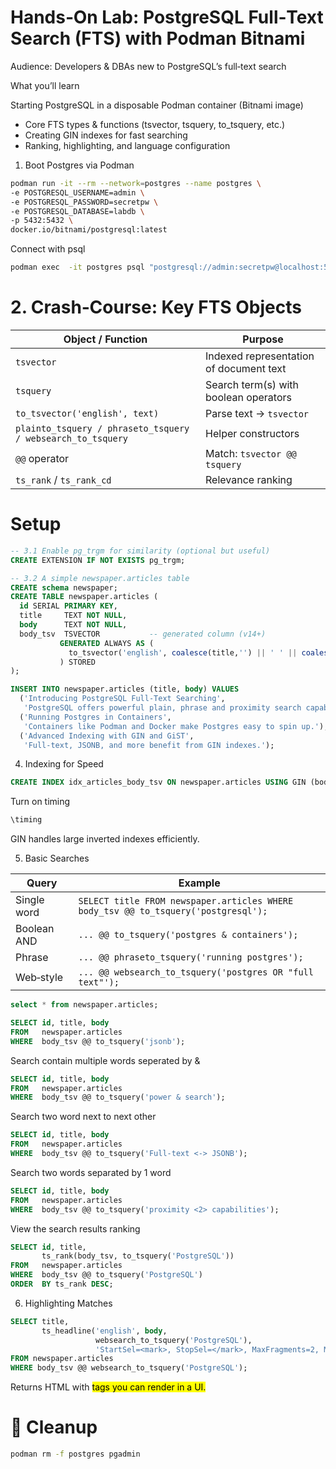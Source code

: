 
# Hands‑On Lab: PostgreSQL Full‑Text Search (FTS) with Podman Bitnami

Audience: Developers & DBAs new to PostgreSQL’s full‑text search

What you’ll learn

Starting PostgreSQL in a disposable Podman container (Bitnami image)

- Core FTS types & functions (tsvector, tsquery, to_tsquery, etc.)
- Creating GIN indexes for fast searching 
- Ranking, highlighting, and language configuration



1. Boot Postgres via Podman


```bash
podman run -it --rm --network=postgres --name postgres \
-e POSTGRESQL_USERNAME=admin \
-e POSTGRESQL_PASSWORD=secretpw \
-e POSTGRESQL_DATABASE=labdb \
-p 5432:5432 \
docker.io/bitnami/postgresql:latest
```


Connect with psql
```bash
podman exec  -it postgres psql "postgresql://admin:secretpw@localhost:5432/labdb"
```


# 2. Crash‑Course: Key FTS Objects

| Object / Function                                           | Purpose                                 |
| ----------------------------------------------------------- | --------------------------------------- |
| `tsvector`                                                  | Indexed representation of document text |
| `tsquery`                                                   | Search term(s) with boolean operators   |
| `to_tsvector('english', text)`                              | Parse text → `tsvector`                 |
| `plainto_tsquery / phraseto_tsquery / websearch_to_tsquery` | Helper constructors                     |
| `@@` operator                                               | Match: `tsvector @@ tsquery`            |
| `ts_rank` / `ts_rank_cd`                                    | Relevance ranking                       |


# Setup

```sql
-- 3.1 Enable pg_trgm for similarity (optional but useful)
CREATE EXTENSION IF NOT EXISTS pg_trgm;

-- 3.2 A simple newspaper.articles table
CREATE schema newspaper;
CREATE TABLE newspaper.articles (
  id SERIAL PRIMARY KEY,
  title     TEXT NOT NULL,
  body      TEXT NOT NULL,
  body_tsv  TSVECTOR           -- generated column (v14+)
           GENERATED ALWAYS AS (
             to_tsvector('english', coalesce(title,'') || ' ' || coalesce(body,''))
           ) STORED
);

INSERT INTO newspaper.articles (title, body) VALUES
  ('Introducing PostgreSQL Full-Text Searching',
   'PostgreSQL offers powerful plain, phrase and proximity search capabilities.'),
  ('Running Postgres in Containers',
   'Containers like Podman and Docker make Postgres easy to spin up.'),
  ('Advanced Indexing with GIN and GiST',
   'Full‑text, JSONB, and more benefit from GIN indexes.');

```


4. Indexing for Speed



```sql
CREATE INDEX idx_articles_body_tsv ON newspaper.articles USING GIN (body_tsv);
```

Turn on timing

```sql
\timing
```

GIN handles large inverted indexes efficiently.


5. Basic Searches

| Query       | Example                                                                  |
| ----------- | ------------------------------------------------------------------------ |
| Single word | `SELECT title FROM newspaper.articles WHERE body_tsv @@ to_tsquery('postgresql');` |
| Boolean AND | `... @@ to_tsquery('postgres & containers');`                            |
| Phrase      | `... @@ phraseto_tsquery('running postgres');`                           |
| Web‑style   | `... @@ websearch_to_tsquery('postgres OR "full text"');`                |

```sql
select * from newspaper.articles;
```

```sql
SELECT id, title, body
FROM   newspaper.articles
WHERE  body_tsv @@ to_tsquery('jsonb');
```

Search contain multiple words seperated by &

```sql
SELECT id, title, body
FROM   newspaper.articles
WHERE  body_tsv @@ to_tsquery('power & search');
```

Search two word next to next other

```sql
SELECT id, title, body
FROM   newspaper.articles
WHERE  body_tsv @@ to_tsquery('Full‑text <-> JSONB');
```

Search two words  separated by 1 word

```sql
SELECT id, title, body
FROM   newspaper.articles
WHERE  body_tsv @@ to_tsquery('proximity <2> capabilities');
```


View the search results ranking

```sql
SELECT id, title,
       ts_rank(body_tsv, to_tsquery('PostgreSQL'))
FROM   newspaper.articles
WHERE  body_tsv @@ to_tsquery('PostgreSQL')
ORDER  BY ts_rank DESC;

```

6. Highlighting Matches

```sql
SELECT title,
       ts_headline('english', body,
                   websearch_to_tsquery('PostgreSQL'),
                   'StartSel=<mark>, StopSel=</mark>, MaxFragments=2, MinWords=4, MaxWords=10')
FROM newspaper.articles
WHERE body_tsv @@ websearch_to_tsquery('PostgreSQL');
```

Returns HTML with <mark> tags you can render in a UI.

#  🧹 Cleanup


```bash
podman rm -f postgres pgadmin
```
